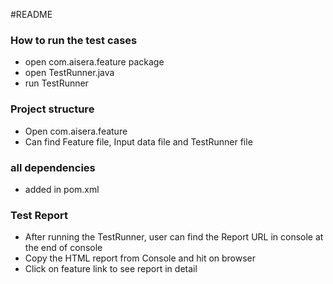 #README


### How to run the test cases ###

* open com.aisera.feature package 
* open TestRunner.java
* run TestRunner


### Project structure ###

* Open com.aisera.feature 
* Can find Feature file, Input data file and TestRunner file


### all dependencies ###

* added in pom.xml


### Test Report ###

* After running the TestRunner, user can find the Report URL in console at the end of console
* Copy the HTML report from Console and hit on browser
* Click on feature link to see report in detail